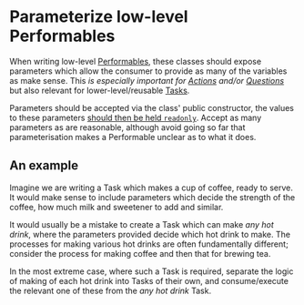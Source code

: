 # Parameterize low-level Performables

When writing low-level [Performables], these classes should expose parameters which allow the consumer to provide as many of the variables as make sense.
This _is especially important for [Actions] and/or [Questions]_ but also relevant for lower-level/reusable [Tasks].

Parameters should be accepted via the class' public constructor, the values to these parameters [should then be held `readonly`].
Accept as many parameters as are reasonable, although avoid going so far that parameterisation makes a Performable unclear as to what it does.

[Performables]: ../../glossary/Performable.md
[Actions]: ../../glossary/Action.md
[Questions]: ../../glossary/Question.md
[Tasks]: ../../glossary/Task.md
[should then be held `readonly`]: StatefulButImmutable.md

## An example

Imagine we are writing a Task which makes a cup of coffee, ready to serve.
It would make sense to include parameters which decide the strength of the coffee, how much milk and sweetener to add and similar.

It would usually be a mistake to create a Task which can make _any hot drink_, where the parameters provided decide which hot drink to make.
The processes for making various hot drinks are often fundamentally different; consider the process for making coffee and then that for brewing tea.

In the most extreme case, where such a Task is required, separate the logic of making of each hot drink into Tasks of their own, and consume/execute the relevant one of these from the _any hot drink_ Task.
